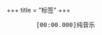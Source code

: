 +++
title = "标签"
+++

<link rel="stylesheet" href="../../css/APlayer.min.css">
<div id="aplayer">
	<pre class="aplayer-lrc-content">
        [00:00.000]纯音乐
    </pre>
</div>
<script src="../../js/APlayer.min.js"></script>

<script>
const ap = new APlayer({
    container: document.getElementById('aplayer'),
	fixed: false,
	mini: false,
	autoplay: false,
	theme: '#b7daff',
	loop: 'all',
	order: 'list',
	preload: 'auto',
	volume: 0.8,
    audio: [{
		name: 'The Voice in My Heart',
		artist: 'Evan Call',
        //url: '../../music/The Voice in My Heart-Evan Call.mp3',
		//cover: '../../music/The Voice in My Heart-Evan Call.jpg',
		url: 'https://yxl-blog.oss-cn-beijing.aliyuncs.com/music/The%20Voice%20in%20My%20Heart-Evan%20Call.mp3',
		cover: 'https://yxl-blog.oss-cn-beijing.aliyuncs.com/music/The%20Voice%20in%20My%20Heart-Evan%20Call.jpg',
		mutex: true,
		listFolded: true,
    }],
	lrcType: 2,
});
</script>
